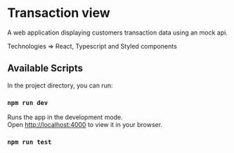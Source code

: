 # Transaction view

A web application displaying customers transaction data using an mock api.

Technologies => React, Typescript and Styled components

## Available Scripts

In the project directory, you can run:

### `npm run dev`
Runs the app in the development mode.\
Open [http://localhost:4000](http://localhost:4000) to view it in your browser.


### `npm run test`


